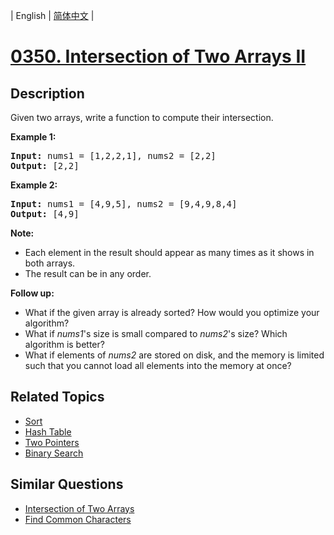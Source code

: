
| English | [简体中文](README.md) |
# [0350. Intersection of Two Arrays II](https://leetcode-cn.com/problems/intersection-of-two-arrays-ii/)
## Description
<p>Given two arrays, write a function to compute their intersection.</p>

<p><strong>Example 1:</strong></p>

<pre>
<strong>Input: </strong>nums1 = <span id="example-input-1-1">[1,2,2,1]</span>, nums2 = <span id="example-input-1-2">[2,2]</span>
<strong>Output: </strong><span id="example-output-1">[2,2]</span>
</pre>

<div>
<p><strong>Example 2:</strong></p>

<pre>
<strong>Input: </strong>nums1 = <span id="example-input-2-1">[4,9,5]</span>, nums2 = <span id="example-input-2-2">[9,4,9,8,4]</span>
<strong>Output: </strong><span id="example-output-2">[4,9]</span></pre>
</div>

<p><b>Note:</b></p>

<ul>
	<li>Each element in the result should appear as many times as it shows in both arrays.</li>
	<li>The result can be in any order.</li>
</ul>

<p><b>Follow up:</b></p>

<ul>
	<li>What if the given array is already sorted? How would you optimize your algorithm?</li>
	<li>What if <i>nums1</i>&#39;s size is small compared to <i>nums2</i>&#39;s size? Which algorithm is better?</li>
	<li>What if elements of <i>nums2</i> are stored on disk, and the memory is limited such that you cannot load all elements into the memory at once?</li>
</ul>

## Related Topics
- [Sort](https://leetcode-cn.com/tag/sort)
- [Hash Table](https://leetcode-cn.com/tag/hash-table)
- [Two Pointers](https://leetcode-cn.com/tag/two-pointers)
- [Binary Search](https://leetcode-cn.com/tag/binary-search)
## Similar Questions
- [Intersection of Two Arrays](../intersection-of-two-arrays/README_EN.md)
- [Find Common Characters](../find-common-characters/README_EN.md)
